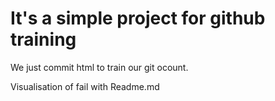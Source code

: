 # It's a simple project for github training


We just commit html to train our git ocount.

Visualisation of fail with Readme.md